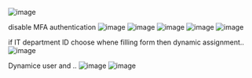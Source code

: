 ![image](https://user-images.githubusercontent.com/43515480/236655538-25803f98-1d31-44c2-92a5-6b06771f1b5f.png)

disable MFA authentication
![image](https://user-images.githubusercontent.com/43515480/236655958-000fff0e-fa0e-4f94-89a9-c56fa3a9ae1a.png)
![image](https://user-images.githubusercontent.com/43515480/236657606-85938652-54f3-4cf4-acaa-9b52041b265d.png)
![image](https://user-images.githubusercontent.com/43515480/236657617-f4f2af09-a3d8-447b-a398-695963f44fd8.png)
![image](https://user-images.githubusercontent.com/43515480/236658039-9b1ea3b6-f27f-42cb-b99d-49960b70e8fb.png)
![image](https://user-images.githubusercontent.com/43515480/236658043-3b493780-695d-4203-905e-b9f8bf2ed433.png)

if  IT department ID choose whene filling form then dynamic assignment..
![image](https://user-images.githubusercontent.com/43515480/236658139-dc4f1660-05fa-4e26-ae75-288093832da6.png)

Dynamice user and ..
![image](https://user-images.githubusercontent.com/43515480/236658170-37a2a7ff-2fc1-4129-9f1d-d5c9a21fbf7c.png)
![image](https://user-images.githubusercontent.com/43515480/236658187-bc172a0a-78b7-4b84-ab4f-cdfc98855ae9.png)
